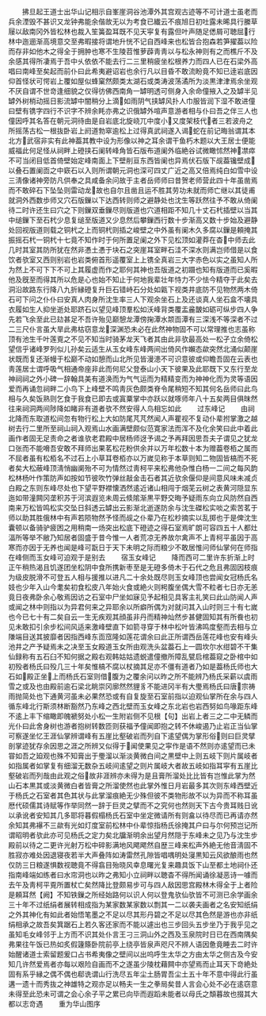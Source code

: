 <!-- { "loadSidebar": true } -->
　　拂旦起王道士出华山记相示自峯崖洞谷池潭外其宫观古迹等不可计道士虽老而兵余湮毁不甚识又龙钟弗能余偕故无以为考食已纎云不痕旭日初吐露未晞具行縢草屦以敌南冈外皆松林也裁入笙簧盈耳既不见天寜复有露但叶声随足僁屑可聴屈行林中迤逦渐高境意交至弗暇接将谓地升恍不记自西峰来也松皆合抱森若笋擢葢以险而存非如他木之得全于拥肿也寒不生陵苕惟萝薜靑靑以与松永神则有之而樵斤不及余感其得所凄焉于吾中乆依依不能去行二三里稍疲坐松根养力而四人已在石梁外高唱曰南峰至矣起而前仆曰此希夷避诏岩也余行凡以目昏不敢流盼竟不知已逹岩底因仰首怪状可愕岩上覆如屋似蜂窠然颇类太湖石或类涛波荡潏所为淡黒津津焉余坐观不厌自谓不世竒逢细貌之仅得彷佛西南角一罅明透可侧身入余命僮掖入之及罅半见罅外树梢动摇日影流罅中闇稍分上滴如雨阴气挟罅风扑人巾服皆润下湿不敢进僮曰壁有镌字四行不识字不辨余眊亦弗之识俄罅外喧声意游者相与仆曰吾之伴三人也僮因呼其名答在朝元洞待由是自岩底北旋峣兀中度小又度架枝代者三若波舟之所摇荡古松一根抜卧岩上阏道勃窣逾松上过得真武祠遂入谒蛇在前记晦翁谓其本北方武宿非实有此神葢其教中设为形像以神之耳余谓干鱼朽木题以大王居士便能威福此何足怪从祠畔上磴挟石阑转峰角皆石版布道阑外临絶谷试微瞰怵然神凚瘁不可当闭目低首倚壁始定峰南面上下壁削亘东西皆阑也异焉伏石版下觇葢镵壁成以叠石置阑靣之中窽石以入则所谓朝元洞也深可四丈广近之高又倍焉纯白如雪中设三淸像诸神旁防凡供奉之具咸备余问故于主者岳师师曰昔贺老师营此四十年虽凿焉而不敢碎石下坠坠则雷动龙故也自尔且凿且运不胜其劳功未就而师亡继以其徒甫就洞外西数歩师又穴石版鏁以下达西转则师之避静处也沈生等跃然往予不敢从倚阑待二时许还生曰穴之下则鏁双垂鏁尽则版道也穴道相距不知几十丈石杙插壁以当其中缒鏁下至石杙少息复缒至版道又少息然后攀鏁西行数十步渐高又数十步始及避静处回视版道则载之铜杙之上而铜杙则插之峻壁之中外虽有阑木久多腐以鏁是頼掩其振摇石杙一铜杙十七竟不知作时于何所置足阑之外下见松顶如灌莽在杳中师去此几时其室其防所犹在然非慿土慿于块石之突崖耳室畔石洼不深水则满岂师借是以食饮者欤室又西则别岩也岩类俯首形遥覆室上上镌全真岩三大字赤色以实之虽知人所为然上不可下下不可上其履虚而作之耶何其神也吾版道之初蹑也知有版道而已奚暇他及旣至而得其所以危是心也始不知止于何地我辈壮年恃力不少怯今精夺于此矣去洞沿故路东行降八九折縁磴复升巨石错峙石分处如甈下视类井底防不见物然两木倚石可下问之仆仆曰安真人肉身所沈生率三人下观余坐石上及还谈真人坐石盒不壊具衣履如生人抑坐逝处耶跻石以望见峰顶羣松如沃峰背类覆盂麄皵如砺可纵步四人争先若飞余至此已攰甚足不吾许殆见巅憩龙潭傍掬潭水颒靣潭有三深浅不等深者不过二三尺仆言虽大旱此弗枯窃意龙深渊恐未必在此然神物固不可以常理推也志虽称顶有池生千叶莲覔之不见不知当时骑茅龙天飞者其由此非欤最高处一松孑立余倚松望信乎诸峰罗列似儿孙矣云适生从玉女峰东峰两间出倚风作嬾态歘突然北涌似颠崖状既而复还渐幔于松巅不动如憩而山北所见皆漫漶不可识意彼或仰瞻吾固在云表也靑莲居士谓呼吸气相通帝座非此而何尼父登泰山小天下彼果及此耶既下又东行至龙神祠祠之外小碑一辞翰具美有道涣而为气气运而为精精变而为神神化而为灵等语因爱而再诵忽祠畔二小鸟下上峰壁不鸣靑灰色颇类脊令尾稍短不知其何名岳师曰此鸟相与久矣饭熟则乞食于我食已即去或寘粟掌中亦跃以就啄师年八十五矣两目俱昩然往来祠洞两间陟降如睹非有道者欤不然安得人鸟相忘如此
　　过东峰记
　　由祠北降而东取道松间忽有物行松上大如防尾芃芃然闻人声瞿视不复动仆辈拊掌激之越树去行二里所至祠山祠入观焉山水画满壁颇似范寛家法而浑不及化余笑曰此中着此画作者固无足责命之者谁欤老君殿中居杨师迓予谒之予再拜因思吾夫子谓见之犹龙口张而不能嗋吾安敢不拜师出果茗松花粉供余并以万年松数十本为赠葢卷栢之属而不屈者虽有松栢名不过石上小草耳卷栢亦以万嵗见称于本草则知二物固皆槁而不死者矣大松蔽峰顶淸悄幽阒殆不可为情然过靑柯平来松弗他杂惟白杨一二间之每风韵松林杨叶作策防声如按如节彼吹竹弹丝敲金击石者其近欤余偃仰是间意风味未减贞白殿之东则东峰尽处也下望平野襟懐洒然逺近诸山相闯于烟芜云树之表黄河隠显东迤如带潼闗冈垄积苏于河滨遐览未周云倐隂渐黒平野交晦予疑雨东向立风防然自西南来万松皆鸣松实交坠日斜透云罅出云影渐北逝遂防余与沈生磔松实啖之索苦茗于师以助其胜俄林中有声若陨物然予怪而觇之仆辈乃在松杪摘实以乱掷也于是俾沈生囊顿以备骑驴疲困之用稍南一炀突出松底下磴迹之得石室焉旷朗可容四五十人都灶湢所等举不敝乃知居者固盛于昔今惟一人者荒凉无养故尔禽声不上青柯平虽因于高寒而亦因于无养也闻是峰可翫日于天下未明之际而粮少不敢居惟问师仙掌何在师指在峰侧而玉女峰可迫观于是别去
　　宿玉女峰记
　　降而西可二里许东折渐上时正午稍热渴且饥遂团坐松阴中食所携新枣至是无磴多倚木于石代之危且弗固因枝痕为级皮脱滑不可登五人相与援推以进凡二十余处既尽则玉女峰顶也尝闻女冠杨氏名妓也少年入山今耄矣初食松皮八年始火食或絶火则枵腹坐偶大雪不粒者七日亦无恙竟日夜弗卧余心敬焉因访之石室中尸坐如寐见予起相见具客主礼笑曰此山防闻人声或闻之林中则指以为异君何来之异耶余以所癖所偶为对就问其入山时则三十有七嵗也今已七十有二矣自云一生无疾观其顔虽非丹而精神灿然步甚健固知其有所飬也初见未敢扣引余步松间风适来激峰壁直下如箭寻穿于林中松叶皆沸鸣度壑而去相与立隒端目送其披靡者因指西峰东靣窊隆如莲花谓余曰此正所谓西岳莲花峰也安有峰头池井之产予疑焉未之决至玉女殿道玉女所由观洗头盆葢石上一圆坎尔水绀碧不干集仙録称有五石臼不知何据之殿右观韩姑姑遗蜕遣僮撤所障乱甓启棺葢窥之卧棺中如初殁者杨氏曰殁几三十年矣惟槁不腐以杖摘其足亦不僵有道者乃如是葢杨氏师也大石如殿正坐上而杨氏石室则借腹为之覆余问以昨之所不能辨乃杨氏采薪以虞雨雪之或及也由殿前逾石梁北眺崇冈廓然然貍豸不能进冈半有大璺焉杨氏曰唐宗祷雨抛简处也下通黄河虽未必果然恐或有自复旋至石室前指以迫观仙掌所在余与四人循东峰北行斯须林断豁然乃东峰之西北壁而玉女峰之东北岩也岩西努如鸟喙距东峰不逺上丰下缩瞰即魄褫努处小松一生附岩侧不见根【句】出岩上者三之二中无鳞而光仆曰此舍身树也游者抱树转数匝则获福予僮闻即抱之转不休峻遏乃止岩正当仙掌可察遂坐忆王涯仙掌辨谓峰有五崖比壑破岩而列自下逺望偶为掌形俗则曰巨灵擘剖掌迹犹存余因思之涯之所辨又似得于闻使果见之寜作是语不然则亦逺望而已未甞如吾之廹观也殊不知膏出于璺溜以渐淡黄微白间之黒壁中上则五岐下则片属岐者如指属者如掌复有细溜无数杂五岐间逺望之则片属岐大者故五岐如指耳寜有五崖比壑破岩而列哉由此观之俗故非涯辨亦未得为是且膏所溜处比比皆有岂惟此掌为然山石本黒其或淡黄微白者皆膏之所溜使然也此掌外惟日月岩最多其次则东峰西壁近于杨氏之石室者其色其状与此掌溜痕絶无少殊但彼不类物形故不以为异而不称耳虽厯代硕儒其诗赋等作举同然一辞于巨灵之擘而不之究何也然则天下古今贵耳贱日讹以承讹者安知其几多耶将暮假榻杨氏石室中坐定微请所有则畣以待尽而已再请亦然余知其弗襮不三歘有光如灯度室前松林中仆辈惊指杨氏徐掩其户曰与尔何预岂记所谓昭明者欤此亦可见杨氏之定力矣北牖渐明余出望月然隠于东峰未之见乃与沈生步殿前以待之二更许光射万松中碎影满地风飔飔然自歴三峰来松声外絶无他音淸固不胜寂亦难处因退寝夜若半大声叠阵如涛雷然孔隙皆唱喁明处寖黒知云风欲酿雨也然仅防三日粮遂惧数视聴竟不得翕目殆晓风幸息曙光复来趣具饭下山至都土地祠仆还指南峰端如练者曰水帘洞也以昨之弗知小立祠畔以聴杳不得所闻诵徐凝恶诗一噱而去午及靑柯平覔所置杖亡矣然降比登颇易步可与四人敌因思宫殿林木得全于上者险是頼耳然【阙】不知铁鏁之所经始路何以识人何以登鬼欤仙欤皆不可测已余学画余三十年不过纸绢者展转相成指为某家数某家数以剽其一二以袭夫画者之名安知纸绢之外其神化有如此者始悟笔墨之不足以尽其形丹碧之不足以尽其色然是游也亦非纸绢相承之故吾矣箕踞石上若久客还家而不能以遽出也三步回头五步坐乃于我乎见之虽知毛女峰邻于上方而不识其处仆言王刁三洞山外之西及玉泉院时日已在西南隅矣弗果往午饭已热如炙假籧篨卧院前亭上绕亭皆泉声咫尺不辨人语因惫竟睡去二时许始醒诸道士索留题爰口占书希夷像之壁间以出呜呼生太华之方由太华之侧古及今安知几许然爱焉者亦每以艰险自画而不之遂虽少陵枕藉闗中亦望焉而止耳天下竒絶处固有系乎縁之偶不偶也郗诜谓山行洗尽五年尘土肠胃吾尘土五十年不意中得此行虽遘一遗十而秀抜之神雄特之观亦足以畅夫一生之拳局矣昔人言会心处不必在逺窃意未得至此恐未可谓之会心余子平之累已向毕而遐蹈未能者以母氏之頽暮故也掇其大都以志竒遇
　　重为华山图序
